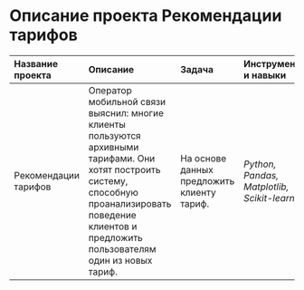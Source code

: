 # Описание проекта Рекомендации тарифов

| Название проекта | Описание | Задача | Инструменты и навыки | 
| :---------------------- | :---------------------- | :---------------------- | :---------------------- |
| Рекомендации тарифов | Оператор мобильной связи выяснил: многие клиенты пользуются архивными тарифами. Они хотят построить систему, способную проанализировать поведение клиентов и предложить пользователям один из новых тариф. | На основе данных предложить клиенту тариф. | *Python, Pandas, Matplotlib, Scikit-learn* |
